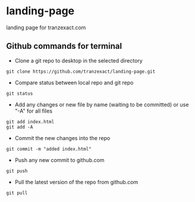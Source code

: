 # landing-page
landing page for tranzexact.com

## Github commands for terminal

* Clone a git repo to desktop in the selected directory
```
git clone https://github.com/tranzexact/landing-page.git
```
* Compare status between local repo and git repo
```
git status
```
* Add any changes or new file by name (waiting to be committed) or use "-A" for all files
```
git add index.html
git add -A
```
* Commit the new changes into the repo
```
git commit -m "added index.html"
```
* Push any new commit to github.com
```
git push
```
* Pull the latest version of the repo from github.com
```
git pull
```
